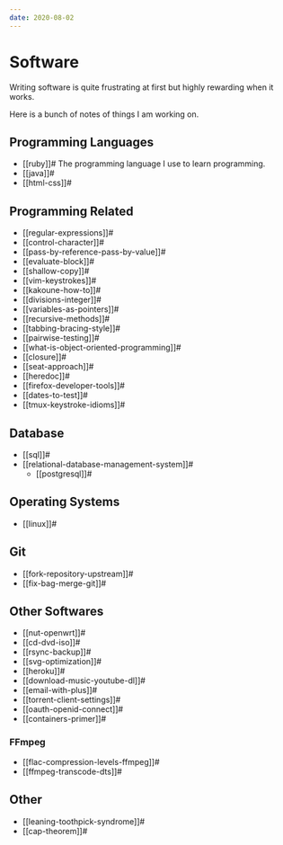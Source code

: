 ```yaml
---
date: 2020-08-02
---
```


# Software

Writing software is quite frustrating at first but highly rewarding when it
works.

Here is a bunch of notes of things I am working on.

## Programming Languages

* [[ruby]]# The programming language I use to learn programming.
* [[java]]#
* [[html-css]]#

## Programming Related

* [[regular-expressions]]#
* [[control-character]]#
* [[pass-by-reference-pass-by-value]]#
* [[evaluate-block]]#
* [[shallow-copy]]#
* [[vim-keystrokes]]#
* [[kakoune-how-to]]#
* [[divisions-integer]]#
* [[variables-as-pointers]]#
* [[recursive-methods]]#
* [[tabbing-bracing-style]]#
* [[pairwise-testing]]#
* [[what-is-object-oriented-programming]]#
* [[closure]]#
* [[seat-approach]]#
* [[heredoc]]#
* [[firefox-developer-tools]]#
* [[dates-to-test]]#
* [[tmux-keystroke-idioms]]#

Database
--------

-   [[sql]]#
-   [[relational-database-management-system]]#
    -   [[postgresql]]#

## Operating Systems

* [[linux]]#

## Git

* [[fork-repository-upstream]]#
* [[fix-bag-merge-git]]#

## Other Softwares

* [[nut-openwrt]]#
* [[cd-dvd-iso]]#
* [[rsync-backup]]#
* [[svg-optimization]]#
* [[heroku]]#
* [[download-music-youtube-dl]]#
* [[email-with-plus]]#
* [[torrent-client-settings]]#
* [[oauth-openid-connect]]#
* [[containers-primer]]#

### FFmpeg

* [[flac-compression-levels-ffmpeg]]#
* [[ffmpeg-transcode-dts]]#

## Other

* [[leaning-toothpick-syndrome]]#
* [[cap-theorem]]#
